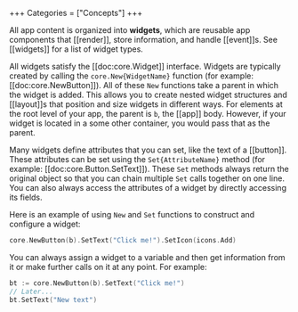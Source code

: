 +++
Categories = ["Concepts"]
+++

All app content is organized into **widgets**, which are reusable app components that [[render]], store information, and handle [[event]]s. See [[widgets]] for a list of widget types.

All widgets satisfy the [[doc:core.Widget]] interface. Widgets are typically created by calling the `core.New{WidgetName}` function (for example: [[doc:core.NewButton]]). All of these `New` functions take a parent in which the widget is added. This allows you to create nested widget structures and [[layout]]s that position and size widgets in different ways. For elements at the root level of your app, the parent is `b`, the [[app]] body. However, if your widget is located in a some other container, you would pass that as the parent.

Many widgets define attributes that you can set, like the text of a [[button]]. These attributes can be set using the `Set{AttributeName}` method (for example: [[doc:core.Button.SetText]]). These `Set` methods always return the original object so that you can chain multiple `Set` calls together on one line. You can also always access the attributes of a widget by directly accessing its fields.

Here is an example of using `New` and `Set` functions to construct and configure a widget:

```Go
core.NewButton(b).SetText("Click me!").SetIcon(icons.Add)
```

You can always assign a widget to a variable and then get information from it or make further calls on it at any point. For example:

```Go
bt := core.NewButton(b).SetText("Click me!")
// Later...
bt.SetText("New text")
```
